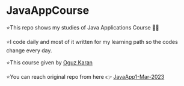 # JavaAppCourse
⭐This repo shows my studies of Java Applications Course 👩‍💻 

⭐I code daily and most of it written for my learning path so the codes change every day.

⭐This course given by [Oguz Karan](https://github.com/oguzkaran)

⭐You can reach original repo from here 👉 [JavaApp1-Mar-2023](https://github.com/oguzkaran/JavaApp1-Mar-2023) 
